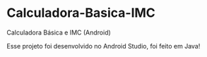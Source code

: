 # Calculadora-Basica-IMC
Calculadora Básica e IMC (Android)

Esse projeto foi desenvolvido no Android Studio, foi feito em Java!
